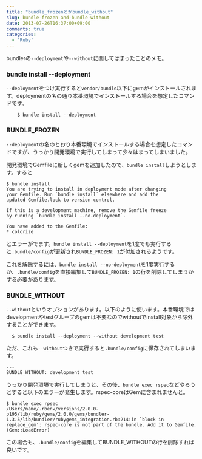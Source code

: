 ```yaml
---
title: "bundle_frozenとかbundle_without"
slug: bundle-frozen-and-bundle-without
date: 2013-07-26T16:37:00+09:00
comments: true
categories: 
  - 'Ruby'
---
```


bundlerの`--deployment`や`--without`に関してはまったことのメモ。

<!--more-->

### bundle install --deployment 
`--deployment`をつけ実行すると`vendor/bundle`以下にgemがインストールされます。deploymentの名の通り本番環境でインストールする場合を想定したコマンドです。

~~~
    $ bundle install --deployment
~~~

### BUNDLE_FROZEN

`--deployment`の名のとおり本番環境でインストールする場合を想定したコマンドですが、うっかり開発環境で実行してしまって少々はまってしまいました。

開発環境でGemfileに新しくgemを追加したので、`bundle install`しようとします。すると

~~~
$ bundle install
You are trying to install in deployment mode after changing
your Gemfile. Run `bundle install` elsewhere and add the
updated Gemfile.lock to version control.

If this is a development machine, remove the Gemfile freeze
by running `bundle install --no-deployment`.

You have added to the Gemfile:
* colorize
~~~

とエラーがでます。`bundle install --deployment`を1度でも実行すると`.bundle/config`が更新され`BUNDLE_FROZEN: 1`が付加されるようです。


これを解除するには、`bundle install --no-deployment`を1度実行するか、`.bundle/config`を直接編集して`BUNDLE_FROZEN: 1`の行を削除してしまうかする必要があります。


### BUNDLE_WITHOUT

`--without`というオプションがあります。以下のように使います。本番環境ではdevelopmentやtestグループのgemは不要なのでwithoutでinstall対象から除外することができます。

~~~
  $ bundle install --deployment --without development test
~~~

ただ、これも`--without`つきで実行すると`.bundle/config`に保存されてしまいます。

~~~
---
BUNDLE_WITHOUT: development test
~~~

うっかり開発環境で実行してしまうと、その後、`bundle exec rspec`などやろうとすると以下のエラーが発生します。rspec-coreはGemに含まれませんと。

~~~
$ bundle exec rpsec
/Users/name/.rbenv/versions/2.0.0-p195/lib/ruby/gems/2.0.0/gems/bundler-1.3.5/lib/bundler/rubygems_integration.rb:214:in `block in replace_gem': rspec-core is not part of the bundle. Add it to Gemfile. (Gem::LoadError)
~~~

この場合も、`.bundle/config`を編集してBUNDLE_WITHOUTの行を削除すれば良いです。


